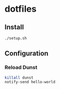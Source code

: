 # dotfiles

## Install

```sh
./setup.sh
```

## Configuration
### Reload Dunst
```sh
killall dunst
notify-send hello-world
```